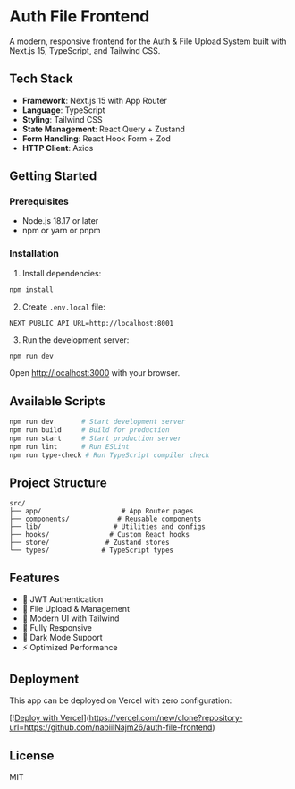 # Auth File Frontend

A modern, responsive frontend for the Auth & File Upload System built with Next.js 15, TypeScript, and Tailwind CSS.

## Tech Stack

- **Framework**: Next.js 15 with App Router
- **Language**: TypeScript
- **Styling**: Tailwind CSS
- **State Management**: React Query + Zustand
- **Form Handling**: React Hook Form + Zod
- **HTTP Client**: Axios

## Getting Started

### Prerequisites

- Node.js 18.17 or later
- npm or yarn or pnpm

### Installation

1. Install dependencies:
```bash
npm install
```

2. Create `.env.local` file:
```env
NEXT_PUBLIC_API_URL=http://localhost:8001
```

3. Run the development server:
```bash
npm run dev
```

Open [http://localhost:3000](http://localhost:3000) with your browser.

## Available Scripts

```bash
npm run dev       # Start development server
npm run build     # Build for production
npm run start     # Start production server
npm run lint      # Run ESLint
npm run type-check # Run TypeScript compiler check
```

## Project Structure

```
src/
├── app/                    # App Router pages
├── components/            # Reusable components
├── lib/                  # Utilities and configs
├── hooks/               # Custom React hooks
├── store/              # Zustand stores
└── types/             # TypeScript types
```

## Features

- 🔐 JWT Authentication
- 📁 File Upload & Management
- 🎨 Modern UI with Tailwind
- 📱 Fully Responsive
- 🌙 Dark Mode Support
- ⚡ Optimized Performance

## Deployment

This app can be deployed on Vercel with zero configuration:

[\![Deploy with Vercel](https://vercel.com/button)](https://vercel.com/new/clone?repository-url=https://github.com/nabiilNajm26/auth-file-frontend)

## License

MIT
